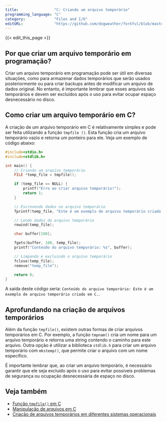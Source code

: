 ```yaml
---
title:                "C: Criando um arquivo temporário"
programming_language: "C"
category:             "Files and I/O"
editURL:              "https://github.com/dogweather/forkful/blob/master/content/pt/c/creating-a-temporary-file.md"
---
```


{{< edit_this_page >}}

## Por que criar um arquivo temporário em programação?

Criar um arquivo temporário em programação pode ser útil em diversas situações, como para armazenar dados temporários que serão usados posteriormente ou para criar backups antes de modificar um arquivo de dados original. No entanto, é importante lembrar que esses arquivos são temporários e devem ser excluídos após o uso para evitar ocupar espaço desnecessário no disco.

## Como criar um arquivo temporário em C?

A criação de um arquivo temporário em C é relativamente simples e pode ser feita utilizando a função `tmpfile ()`. Esta função cria um arquivo temporário vazio e retorna um ponteiro para ele. Veja um exemplo de código abaixo:

```C
#include<stdio.h>
#include<stdlib.h>

int main() {
    // Criando um arquivo temporário
    FILE *temp_file = tmpfile();

    if (temp_file == NULL) {
        printf("Erro ao criar arquivo temporário!");
        return 1;
    }

    // Escrevendo dados no arquivo temporário
    fprintf(temp_file, "Este é um exemplo de arquivo temporário criado em C.\n");

    // Lendo dados do arquivo temporário
    rewind(temp_file);

    char buffer[100];

    fgets(buffer, 100, temp_file);
    printf("Conteúdo do arquivo temporário: %s", buffer);

    // Limpando e excluindo o arquivo temporário
    fclose(temp_file);
    remove("temp_file");

    return 0;
}
```

A saída deste código seria: `Conteúdo do arquivo temporário: Este é um exemplo de arquivo temporário criado em C.`.

## Aprofundando na criação de arquivos temporários

Além da função `tmpfile()`, existem outras formas de criar arquivos temporários em C. Por exemplo, a função `tmpnam()` cria um nome para um arquivo temporário e retorna uma string contendo o caminho para este arquivo. Outra opção é utilizar a biblioteca `stdlib.h` para criar um arquivo temporário com `mkstemp()`, que permite criar o arquivo com um nome específico.

É importante lembrar que, ao criar um arquivo temporário, é necessário garantir que ele seja excluído após o uso para evitar possíveis problemas de segurança ou ocupação desnecessária de espaço no disco.

## Veja também

- [Função `tmpfile()` em C](https://www.tutorialspoint.com/c_standard_library/c_function_tmpfile.htm)
- [Manipulação de arquivos em C](https://www.embarcados.com.br/manipulacao-de-arquivos-em-c/)
- [Criação de arquivos temporários em diferentes sistemas operacionais](https://stackoverflow.com/questions/9403250/create-a-temporary-file-in-c)